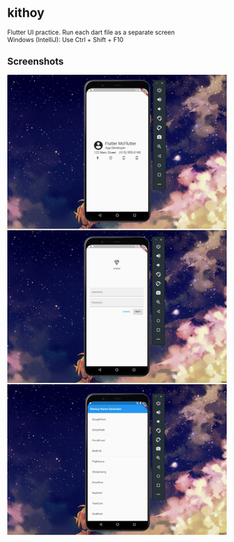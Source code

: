 # kithoy

Flutter UI practice. Run each dart file as a separate screen  
Windows (IntelliJ): Use Ctrl + Shift + F10

## Screenshots
![Screenshot](https://github.com/tumininucodes/kithoy/blob/main/screenshots/business%20card.jpg)  
![Screenshot](https://github.com/tumininucodes/kithoy/blob/main/screenshots/login%20page.jpg)  
![Screenshot](https://github.com/tumininucodes/kithoy/blob/main/screenshots/startup%20generator.jpg)

